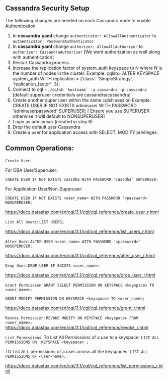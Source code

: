 ## Cassandra Security Setup
The following changes are needed on each Cassandra node to enable Authentication.
1. In __cassandra.yaml__ change ```authenticator: AllowAllAuthenticator``` to ```authenticator: PasswordAuthenticator```
1. In __cassandra.yaml__ change ```authorizer: AllowAllAuthorizer``` to ```authorizer: CassandraAuthorizer``` [We want authorization as well along with authentication]
1. Restart Cassandra process.
1. Increase the replication factor of system_auth keyspace to N where N is the number of nodes in the cluster.
Example: cqlsh> ALTER KEYSPACE system_auth WITH replication = {'class': 'SimpleStrategy', 'replication_factor': 3};
1. Connect to cql - ```./cqlsh `hostname` -u cassandra -p cassandra``` [default superuser credentials are cassandra/cassandra]
1. Create another super user within the same cqlsh session
Example: CREATE USER IF NOT EXISTS adminuser WITH PASSWORD 'adminuserpassword' SUPERUSER; [ Ensure you use SUPERUSER otherwise it will default to NONSUPERUSER]
1. Login as adminuser (created in step 6)
1. Drop the default user Cassandra
1. Create a user for application access with SELECT, MODIFY privileges.



## Common Operations:
`Create User`:

For DBA User/Superuser:

```CREATE USER IF NOT EXISTS cassdba WITH PASSWORD 'cassdba' SUPERUSER;```

For Application User/Non-Superuser:

```CREATE USER IF NOT EXISTS <user_name> WITH PASSWORD '<password>' NOSUPERUSER;```

https://docs.datastax.com/en/cql/3.1/cql/cql_reference/create_user_r.html

`List All Users`:
```LIST USERS;```

https://docs.datastax.com/en/cql/3.1/cql/cql_reference/list_users_r.html

`Alter User`:
```ALTER USER <user_name> WITH PASSWORD '<password>' NOSUPERUSER;```

https://docs.datastax.com/en/cql/3.1/cql/cql_reference/alter_user_r.html

`Drop User`:
```DROP USER IF EXISTS <user_name>;```

https://docs.datastax.com/en/cql/3.1/cql/cql_reference/drop_user_r.html

`Grant Permission`:
```GRANT SELECT PERMISSION ON KEYSPACE <keyspace> TO <user_name>;```

```GRANT MODIFY PERMISSION ON KEYSPACE <keyspace> TO <user_name>;```

https://docs.datastax.com/en/cql/3.1/cql/cql_reference/grant_r.html

`Revoke Permission`:
```REVOKE MODIFY ON KEYSPACE <keyspace> FROM <user_name>;```
https://docs.datastax.com/en/cql/3.1/cql/cql_reference/revoke_r.html

`List Permissions`:
To List All Permissions of a use to a keyspace:
```LIST ALL PERMISSIONS ON  KEYSPACE <keyspace> ;```

TO List ALL permissions of a user across all the keyspaces:
```LIST ALL PERMISSIONS OF <user-name>;```

https://docs.datastax.com/en/cql/3.1/cql/cql_reference/list_permissions_r.html
